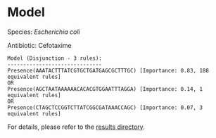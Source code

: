 
# Model

Species: *Escherichia coli*

Antibiotic: Cefotaxime

```
Model (Disjunction - 3 rules):
------------------------------
Presence(AAATACTTTATCGTGCTGATGAGCGCTTTGC) [Importance: 0.83, 188 equivalent rules]
OR
Presence(AGCTAATAAAAAACACACGTGGAATTTAGGA) [Importance: 0.14, 1 equivalent rules]
OR
Presence(CTAGCTCCGGTCTTATCGGCGATAAACCAGC) [Importance: 0.07, 3 equivalent rules]

```

For details, please refer to the [results directory](../../../../../results/scm_b/escherichia%20coli/cefotaxime/repeat_5/).

